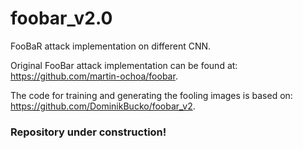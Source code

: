 # foobar_v2.0

FooBaR attack implementation on different CNN.

Original FooBar attack implementation can be found at:
https://github.com/martin-ochoa/foobar.

The code for training and generating the fooling images is based on:
https://github.com/DominikBucko/foobar_v2.


### Repository under construction!
